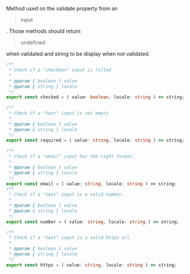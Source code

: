 Method used on the validate property from an <blockquote>input</blockquote>. Those methods should return <blockquote>undefined</blockquote> when validated and string to be display when not validated.

```typescript
/**
 * Check if a "checkbox" input is filled
 * 
 * @param { boolean } value
 * @param { string } locale
 */
export const checked = ( value: boolean, locale: string ) => string;

/**
 * Check if a "text" input is not empty
 * 
 * @param { boolean } value
 * @param { string } locale
 */
export const required = ( value: string, locale: string ) => string;

/**
 * Check if a "email" input has the right format.
 * 
 * @param { boolean } value
 * @param { string } locale
 */
export const email = ( value: string, locale: string ) => string;
/**
 * Check if a "text" input is a valid number.
 * 
 * @param { boolean } value
 * @param { string } locale
 */
export const number = ( value: string, locale: string ) => string;

/**
 * Check if a "text" input is a valid https url.
 * 
 * @param { boolean } value
 * @param { string } locale
 */
export const https = ( value: string, locale: string ) => string;
```